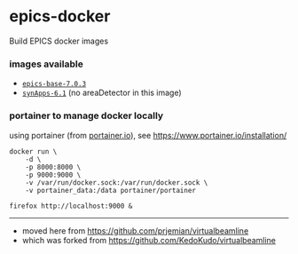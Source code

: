 # epics-docker
Build EPICS docker images

### images available

* [`epics-base-7.0.3`](https://hub.docker.com/r/prjemian/epics-base-7.0.3/tags)
* [`synApps-6.1`](https://hub.docker.com/r/prjemian/synapps-6.1/tags) (no areaDetector in this image)

### portainer to manage docker locally
using portainer (from [portainer.io](https://portainer.io)), 
see https://www.portainer.io/installation/

    docker run \
        -d \
        -p 8000:8000 \
        -p 9000:9000 \
        -v /var/run/docker.sock:/var/run/docker.sock \
        -v portainer_data:/data portainer/portainer

    firefox http://localhost:9000 &

----

* moved here from https://github.com/prjemian/virtualbeamline
* which was forked from https://github.com/KedoKudo/virtualbeamline
